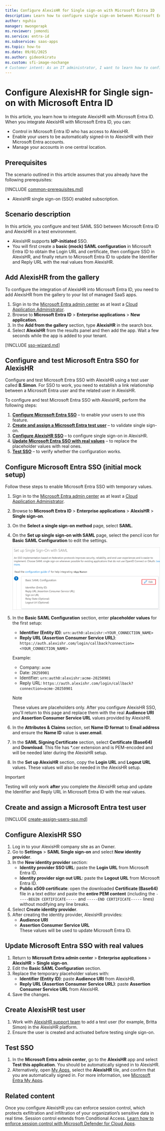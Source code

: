 ```yaml
---
title: Configure AlexisHR for Single sign-on with Microsoft Entra ID
description: Learn how to configure single sign-on between Microsoft Entra ID and AlexisHR.
author: nguhiu
manager: mwongerapk
ms.reviewer: jomondi
ms.service: entra-id
ms.subservice: saas-apps
ms.topic: how-to
ms.date: 09/01/2025
ms.author: gideonkiratu
ms.custom: sfi-image-nochange
# Customer intent: As an IT administrator, I want to learn how to configure single sign-on between Microsoft Entra ID and AlexisHR so that I can control who has access to AlexisHR, enable automatic sign-in with Microsoft Entra accounts, and manage my accounts in one central location.
---
```


# Configure AlexisHR for Single sign-on with Microsoft Entra ID

In this article, you learn how to integrate AlexisHR with Microsoft Entra ID. When you integrate AlexisHR with Microsoft Entra ID, you can:

* Control in Microsoft Entra ID who has access to AlexisHR.
* Enable your users to be automatically signed-in to AlexisHR with their Microsoft Entra accounts.
* Manage your accounts in one central location.

## Prerequisites

The scenario outlined in this article assumes that you already have the following prerequisites:

[!INCLUDE [common-prerequisites.md](~/identity/saas-apps/includes/common-prerequisites.md)]
* AlexisHR single sign-on (SSO) enabled subscription.

## Scenario description

In this article, you configure and test SAML SSO between Microsoft Entra ID and AlexisHR in a test environment.

* AlexisHR supports **IdP-initiated** SSO.
* You will first create a **basic (mock) SAML configuration** in Microsoft Entra ID to obtain the Login URL and certificate, then configure SSO in AlexisHR, and finally return to Microsoft Entra ID to update the Identifier and Reply URL with the real values from AlexisHR.

## Add AlexisHR from the gallery

To configure the integration of AlexisHR into Microsoft Entra ID, you need to add AlexisHR from the gallery to your list of managed SaaS apps.

1. Sign in to the [Microsoft Entra admin center](https://entra.microsoft.com) as at least a [Cloud Application Administrator](~/identity/role-based-access-control/permissions-reference.md#cloud-application-administrator).
2. Browse to **Microsoft Entra ID** > **Enterprise applications** > **New application**.
3. In the **Add from the gallery** section, type **AlexisHR** in the search box.
4. Select **AlexisHR** from the results panel and then add the app. Wait a few seconds while the app is added to your tenant.

[!INCLUDE [sso-wizard.md](~/identity/saas-apps/includes/sso-wizard.md)]

<a name='configure-and-test-azure-ad-sso-for-alexishr'></a>

## Configure and test Microsoft Entra SSO for AlexisHR

Configure and test Microsoft Entra SSO with AlexisHR using a test user called **B.Simon**. For SSO to work, you need to establish a link relationship between a Microsoft Entra user and the related user in AlexisHR.

To configure and test Microsoft Entra SSO with AlexisHR, perform the following steps:

1. **[Configure Microsoft Entra SSO](#configure-azure-ad-sso)** – to enable your users to use this feature.
2. **[Create and assign a Microsoft Entra test user](#create-an-azure-ad-test-user)** – to validate single sign-on.
3. **[Configure AlexisHR SSO](#configure-alexishr-sso)** – to configure single sign-on in AlexisHR.
4. **[Update Microsoft Entra SSO with real values](#update-azure-ad-sso)** – to replace the placeholder values with real ones.
5. **[Test SSO](#test-sso)** – to verify whether the configuration works.

<a name='configure-azure-ad-sso'></a>

## Configure Microsoft Entra SSO (initial mock setup)

Follow these steps to enable Microsoft Entra SSO with temporary values.

1. Sign in to the [Microsoft Entra admin center](https://entra.microsoft.com) as at least a [Cloud Application Administrator](~/identity/role-based-access-control/permissions-reference.md#cloud-application-administrator).
2. Browse to **Microsoft Entra ID** > **Enterprise applications** > **AlexisHR** > **Single sign-on**.
3. On the **Select a single sign-on method** page, select **SAML**.
4. On the **Set up single sign-on with SAML** page, select the pencil icon for **Basic SAML Configuration** to edit the settings.

   ![Edit Basic SAML Configuration](common/edit-urls.png)

5. In the **Basic SAML Configuration** section, enter **placeholder values** for the first setup:
   - **Identifier (Entity ID)**: `urn:auth0:alexishr:<YOUR_CONNECTION_NAME>`
   - **Reply URL (Assertion Consumer Service URL)**: `https://auth.alexishr.com/login/callback?connection=<YOUR_CONNECTION_NAME>`

   Example:
   - Company: `acme`
   - Date: `20250901`
   - Identifier: `urn:auth0:alexishr:acme-20250901`
   - Reply URL: `https://auth.alexishr.com/login/callback?connection=acme-20250901`

   > [!NOTE]
   > These values are placeholders only. After you configure AlexisHR SSO, you'll return to this page and replace them with the real **Audience URI** and **Assertion Consumer Service URL** values provided by AlexisHR.

6. In the **Attributes & Claims** section, set **Name ID format** to **Email address** and ensure the **Name ID** value is **user.email**.

7. In the **SAML Signing Certificate** section, select **Certificate (Base64)** and **Download**. This file has *.cer extension and is PEM-encoded and will be needed later during the AlexisHR setup.

8. In the **Set up AlexisHR** section, copy the **Login URL** and **Logout URL** values. These values will also be needed in the AlexisHR setup.

> [!IMPORTANT]
> Testing will only work **after** you complete the AlexisHR setup and update the Identifier and Reply URL in Microsoft Entra ID with the real values.

<a name='create-an-azure-ad-test-user'></a>

## Create and assign a Microsoft Entra test user

[!INCLUDE [create-assign-users-sso.md](~/identity/saas-apps/includes/create-assign-users-sso.md)]

<a name='configure-alexishr-sso'></a>

## Configure AlexisHR SSO

1. Log in to your AlexisHR company site as an Owner.
2. Go to **Settings** > **SAML Single sign-on** and select **New identity provider**.
3. In the **New identity provider** section:
   - **Identity provider SSO URL**: paste the **Login URL** from Microsoft Entra ID.
   - **Identity provider sign out URL**: paste the **Logout URL** from Microsoft Entra ID.
   - **Public x509 certificate**: open the downloaded **Certificate (Base64)** file in a text editor and paste the **entire PEM content** (including the `-----BEGIN CERTIFICATE-----` and `-----END CERTIFICATE-----` lines) without modifying any line breaks.
4. Select **Create identity provider**.
5. After creating the identity provider, AlexisHR provides:
   - **Audience URI**
   - **Assertion Consumer Service URL**  
   These values will be used to update Microsoft Entra ID.

<a name='update-azure-ad-sso'></a>

## Update Microsoft Entra SSO with real values

1. Return to **Microsoft Entra admin center** > **Enterprise applications** > **AlexisHR** > **Single sign-on**.
2. Edit the **Basic SAML Configuration** section.
3. Replace the temporary placeholder values with:
   - **Identifier (Entity ID)**: paste **Audience URI** from AlexisHR.
   - **Reply URL (Assertion Consumer Service URL)**: paste **Assertion Consumer Service URL** from AlexisHR.
4. Save the changes.

<a name='create-alexishr-test-user'></a>

## Create AlexisHR test user

1. Work with [AlexisHR support team](mailto:support@alexishr.com) to add a test user (for example, Britta Simon) in the AlexisHR platform.
2. Ensure the user is created and activated before testing single sign-on.

<a name='test-sso'></a>

## Test SSO

1. In the **Microsoft Entra admin center**, go to the **AlexisHR** app and select **Test this application**. You should be automatically signed in to AlexisHR.
2. Alternatively, open [My Apps](https://myapps.microsoft.com), select the **AlexisHR** tile, and confirm that you are automatically signed in. For more information, see [Microsoft Entra My Apps](/azure/active-directory/manage-apps/end-user-experiences#azure-ad-my-apps).

## Related content

Once you configure AlexisHR you can enforce session control, which protects exfiltration and infiltration of your organization’s sensitive data in real time. Session control extends from Conditional Access. [Learn how to enforce session control with Microsoft Defender for Cloud Apps](/cloud-app-security/proxy-deployment-aad).
